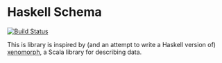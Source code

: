 # Haskell Schema

[![Build Status](https://travis-ci.org/alonsodomin/haskell-schema.svg?branch=master)](https://travis-ci.org/alonsodomin/haskell-schema)

This is library is inspired by (and an attempt to write a Haskell version of) [xenomorph](https://github.com/nuttycom/xenomorph),
  a Scala library for describing data.